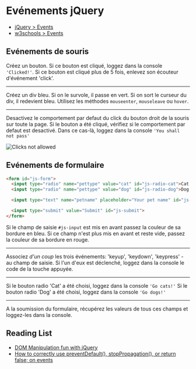 # Evénements jQuery

+ [jQuery > Events](https://api.jquery.com/category/events/)
+ [w3schools > Events](https://www.w3schools.com/jquery/jquery_events.asp)

## Evénements de souris

Créez un bouton. Si ce bouton est cliqué, loggez dans la console `'Clicked!'`.
Si ce bouton est cliqué plus de 5 fois, enlevez son écouteur d'événement 'click'.

---
Créez un div bleu. Si on le survole, il passe en vert. Si on sort le curseur du div, il redevient bleu. 
Utilisez les méthodes `mouseenter`, `mouseleave` ou `hover`.

---

Desactivez le comportement par defaut du click du bouton droit de la souris sur toute la page. Si le bouton a été cliqué, vérifiez si le comportement par defaut est desactivé. Dans ce cas-là, loggez dans la console `'You shall not pass'`

![Clicks not allowed](http://www.commitstrip.com/wp-content/uploads/2016/06/Strip-Les-codeurs-et-les-images-650-final-1.jpg)

## Evénements de formulaire

```html
<form id="js-form">
  <input type="radio" name="pettype" value="cat" id="js-radio-cat">Cat
  <input type="radio" name="pettype" value="dog" id="js-radio-dog">Dog

  <input type="text" name="petname" placeholder="Your pet name" id="js-input">

  <input type="submit" value="Submit" id="js-submit">
</form>
```

Si le champ de saisie `#js-input` est mis en avant passez la couleur de sa bordure en bleu.
Si ce champ n'est plus mis en avant et reste vide, passez la couleur de sa bordure en rouge.

---

Associez *d'un coup* les trois événements: 'keyup', 'keydown', 'keypress' - au champ de saisie. Si l'un d'eux est déclenché, loggez dans la console le code de la touche appuyée.

---

Si le bouton radio 'Cat' a été choisi, loggez dans la console `'Go cats!'`
Si le bouton radio 'Dog' a été choisi, loggez dans la console `'Go dogs!'`

---

A la soumission du formulaire, récupérez les valeurs de tous ces champs et loggez-les dans la console.

## Reading List

+ [DOM Manipulation fun with jQuery](https://medium.com/truthy-or-falsy/dom-manipulation-fun-with-jquery-cc9ddeff1e16)
+ [How to correctly use preventDefault(), stopPropagation(), or return false; on events](https://medium.com/@jacobwarduk/how-to-correctly-use-preventdefault-stoppropagation-or-return-false-on-events-6c4e3f31aedb)

